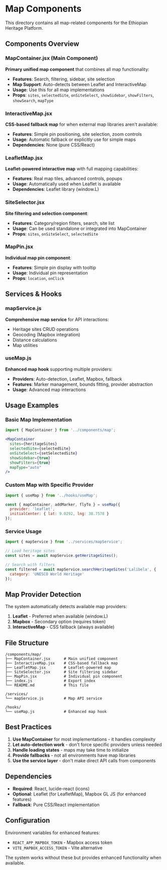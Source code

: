 # Map Components

This directory contains all map-related components for the Ethiopian Heritage Platform.

## Components Overview

### MapContainer.jsx (Main Component)
**Primary unified map component** that combines all map functionality:
- **Features**: Search, filtering, sidebar, site selection
- **Map Support**: Auto-detects between Leaflet and InteractiveMap
- **Usage**: Use this for all map implementations
- **Props**: `sites`, `selectedSite`, `onSiteSelect`, `showSidebar`, `showFilters`, `showSearch`, `mapType`

### InteractiveMap.jsx 
**CSS-based fallback map** for when external map libraries aren't available:
- **Features**: Simple pin positioning, site selection, zoom controls
- **Usage**: Automatic fallback or explicitly use for simple maps
- **Dependencies**: None (pure CSS/React)

### LeafletMap.jsx
**Leaflet-powered interactive map** with full mapping capabilities:
- **Features**: Real map tiles, advanced controls, popups
- **Usage**: Automatically used when Leaflet is available
- **Dependencies**: Leaflet library (window.L)

### SiteSelector.jsx
**Site filtering and selection component**:
- **Features**: Category/region filters, search, site list
- **Usage**: Can be used standalone or integrated into MapContainer
- **Props**: `sites`, `onSiteSelect`, `selectedSite`

### MapPin.jsx
**Individual map pin component**:
- **Features**: Simple pin display with tooltip
- **Usage**: Individual pin representation
- **Props**: `location`, `onClick`

## Services & Hooks

### mapService.js
**Comprehensive map service** for API interactions:
- Heritage sites CRUD operations
- Geocoding (Mapbox integration)
- Distance calculations
- Map utilities

### useMap.js
**Enhanced map hook** supporting multiple providers:
- **Providers**: Auto-detection, Leaflet, Mapbox, fallback
- **Features**: Marker management, bounds fitting, provider abstraction
- **Usage**: Advanced map interactions

## Usage Examples

### Basic Map Implementation
```jsx
import { MapContainer } from '../components/map';

<MapContainer 
  sites={heritageSites}
  selectedSite={selectedSite}
  onSiteSelect={setSelectedSite}
  showSidebar={true}
  showFilters={true}
  mapType="auto"
/>
```

### Custom Map with Specific Provider
```jsx
import { useMap } from '../hooks/useMap';

const { mapContainer, addMarker, flyTo } = useMap({
  provider: 'leaflet',
  initialCenter: { lat: 9.0292, lng: 38.7578 }
});
```

### Service Usage
```jsx
import { mapService } from '../services/mapService';

// Load heritage sites
const sites = await mapService.getHeritageSites();

// Search with filters
const filtered = await mapService.searchHeritageSites('Lalibela', {
  category: 'UNESCO World Heritage'
});
```

## Map Provider Detection

The system automatically detects available map providers:

1. **Leaflet** - Preferred when available (window.L)
2. **Mapbox** - Secondary option (requires token)
3. **InteractiveMap** - CSS fallback (always available)

## File Structure

```
/components/map/
├── MapContainer.jsx      # Main unified component
├── InteractiveMap.jsx    # CSS-based fallback map
├── LeafletMap.jsx        # Leaflet-powered map
├── SiteSelector.jsx      # Site filtering sidebar
├── MapPin.jsx            # Individual pin component
├── index.js              # Export index
└── README.md             # This file

/services/
└── mapService.js         # Map API service

/hooks/
└── useMap.js             # Enhanced map hook
```

## Best Practices

1. **Use MapContainer** for most implementations - it handles complexity
2. **Let auto-detection work** - don't force specific providers unless needed  
3. **Handle loading states** - maps may take time to initialize
4. **Provide fallbacks** - not all environments have map libraries
5. **Use the service layer** - don't make direct API calls from components

## Dependencies

- **Required**: React, lucide-react (icons)
- **Optional**: Leaflet (for LeafletMap), Mapbox GL JS (for enhanced features)
- **Fallback**: Pure CSS/React implementation

## Configuration

Environment variables for enhanced features:
- `REACT_APP_MAPBOX_TOKEN` - Mapbox access token
- `VITE_MAPBOX_ACCESS_TOKEN` - Vite alternative

The system works without these but provides enhanced functionality when available.
